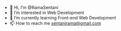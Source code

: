 - 👋 Hi, I’m @RamaSentani
- 👀 I’m interested in Web Development
- 🌱 I’m currently learning Front-end Web Development
- 📫 How to reach me sentanirama@gmail.com

<!---
RamaSentani/RamaSentani is a ✨ special ✨ repository because its `README.md` (this file) appears on your GitHub profile.
You can click the Preview link to take a look at your changes.
--->
